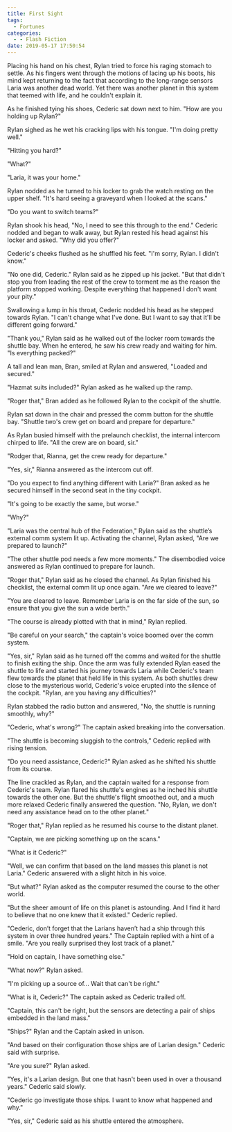 ```yaml
---
title: First Sight
tags:
  - Fortunes
categories:
  - - Flash Fiction
date: 2019-05-17 17:50:54
---
```


Placing his hand on his chest, Rylan tried to force his raging stomach to settle.  As his fingers went through the motions of lacing up his boots, his mind kept returning to the fact that according to the long-range sensors Laria was another dead world.  Yet there was another planet in this system that teemed with life, and he couldn't explain it.

As he finished tying his shoes, Cederic sat down next to him.  "How are you holding up Rylan?"

Rylan sighed as he wet his cracking lips with his tongue.  "I'm doing pretty well.<!-- more -->"

"Hitting you hard?"

"What?"

"Laria, it was your home."

Rylan nodded as he turned to his locker to grab the watch resting on the upper shelf.  "It's hard seeing a graveyard when I looked at the scans."

"Do you want to switch teams?"

Rylan shook his head, "No, I need to see this through to the end."  Cederic nodded and began to walk away, but Rylan rested his head against his locker and asked.  "Why did you offer?"

Cederic's cheeks flushed as he shuffled his feet.  "I'm sorry, Rylan.  I didn't know."

"No one did, Cederic."  Rylan said as he zipped up his jacket.  "But that didn't stop you from leading the rest of the crew to torment me as the reason the platform stopped working.  Despite everything that happened I don't want your pity."

Swallowing a lump in his throat, Cederic nodded his head as he stepped towards Rylan.  "I can't change what I've done.  But I want to say that it'll be different going forward."

"Thank you," Rylan said as he walked out of the locker room towards the shuttle bay.  When he entered, he saw his crew ready and waiting for him.  "Is everything packed?"

A tall and lean man, Bran, smiled at Rylan and answered, "Loaded and secured."

"Hazmat suits included?"  Rylan asked as he walked up the ramp.

"Roger that," Bran added as he followed Rylan to the cockpit of the shuttle.

Rylan sat down in the chair and pressed the comm button for the shuttle bay.  "Shuttle two's crew get on board and prepare for departure."

As Rylan busied himself with the prelaunch checklist, the internal intercom chirped to life.  "All the crew are on board, sir."

"Rodger that, Rianna, get the crew ready for departure."

"Yes, sir," Rianna answered as the intercom cut off.

"Do you expect to find anything different with Laria?" Bran asked as he secured himself in the second seat in the tiny cockpit.

"It's going to be exactly the same, but worse."

"Why?"

"Laria was the central hub of the Federation," Rylan said as the shuttle’s external comm system lit up.  Activating the channel, Rylan asked, "Are we prepared to launch?"

"The other shuttle pod needs a few more moments."  The disembodied voice answered as Rylan continued to prepare for launch.

"Roger that," Rylan said as he closed the channel.  As Rylan finished his checklist, the external comm lit up once again.  "Are we cleared to leave?"

"You are cleared to leave.  Remember Laria is on the far side of the sun, so ensure that you give the sun a wide berth."

"The course is already plotted with that in mind," Rylan replied.

"Be careful on your search," the captain's voice boomed over the comm system.

"Yes, sir," Rylan said as he turned off the comms and waited for the shuttle to finish exiting the ship.  Once the arm was fully extended Rylan eased the shuttle to life and started his journey towards Laria while Cederic's team flew towards the planet that held life in this system.  As both shuttles drew close to the mysterious world, Cederic's voice erupted into the silence of the cockpit.  "Rylan, are you having any difficulties?"

Rylan stabbed the radio button and answered, "No, the shuttle is running smoothly, why?"

"Cederic, what's wrong?"  The captain asked breaking into the conversation.

"The shuttle is becoming sluggish to the controls," Cederic replied with rising tension.

"Do you need assistance, Cederic?" Rylan asked as he shifted his shuttle from its course.

The line crackled as Rylan, and the captain waited for a response from Cederic's team.  Rylan flared his shuttle's engines as he inched his shuttle towards the other one.  But the shuttle's flight smoothed out, and a much more relaxed Cederic finally answered the question.  "No, Rylan, we don't need any assistance head on to the other planet."

"Roger that," Rylan replied as he resumed his course to the distant planet.

"Captain, we are picking something up on the scans."

"What is it Cederic?"

"Well, we can confirm that based on the land masses this planet is not Laria." Cederic answered with a slight hitch in his voice.

"But what?" Rylan asked as the computer resumed the course to the other world.

"But the sheer amount of life on this planet is astounding.  And I find it hard to believe that no one knew that it existed." Cederic replied.

"Cederic, don’t forget that the Larians haven’t had a ship through this system in over three hundred years."  The Captain replied with a hint of a smile.  "Are you really surprised they lost track of a planet."

"Hold on captain, I have something else."

"What now?" Rylan asked.

"I'm picking up a source of... Wait that can't be right."

"What is it, Cederic?"  The captain asked as Cederic trailed off.

"Captain, this can't be right, but the sensors are detecting a pair of ships embedded in the land mass."

"Ships?" Rylan and the Captain asked in unison.

"And based on their configuration those ships are of Larian design."  Cederic said with surprise.

"Are you sure?"  Rylan asked.

"Yes, it's a Larian design.  But one that hasn't been used in over a thousand years."  Cederic said slowly.

"Cederic go investigate those ships.  I want to know what happened and why."

"Yes, sir," Cederic said as his shuttle entered the atmosphere.